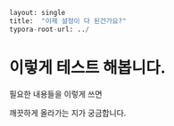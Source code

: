 ```python
layout: single
title:  "이제 설정이 다 된건가요?"
typora-root-url: ../
```

# 이렇게 테스트 해봅니다. 

필요한 내용들을 이렇게 쓰면 

깨끗하게 올라가는 지가 궁금합니다. 




```python

```
